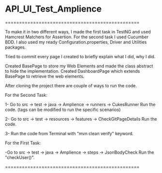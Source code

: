 # API_UI_Test_Amplience

================================================

To make it in two different ways, I made the first task in TestNG and used Hamcrest Matchers for Assertion.
For the second task I used Cucumber BDD. I also used my ready Configuration.properties, Driver and Utilities packages.

Tried to commit every page I created to briefly explain what I did, why I did.

Created BasePage to store my Web Elements and made the class abstract to hide the implementation. 
Created DashboardPage which extends BasePage to retrieve the web elements.

After cloning the project there are couple of ways to run the code.

For the Second Task:

1- Go to src -> test -> java -> Amplience -> runners -> CukesRunner 
Run the code.
(tags can be modified to run the specific scenarios)

2- Go to src -> test -> resources -> features -> CheckGitPageDetails 
Run the code. 

3- Run the code from Terminal with "mvn clean verify" keyword.

For the First Task:

-Go to src -> test -> java -> Amplience -> steps -> JsonBodyCheck
Run the "checkUser()".

================================================


